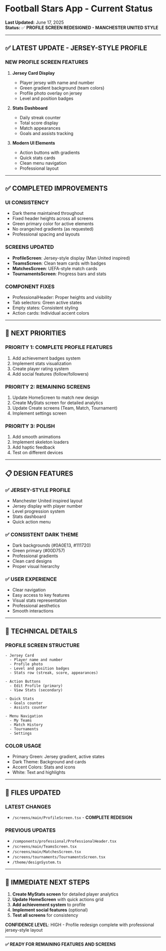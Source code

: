 # Football Stars App - Current Status

**Last Updated:** June 17, 2025  
**Status:** ✅ **PROFILE SCREEN REDESIGNED - MANCHESTER UNITED STYLE**

---

## ✅ **LATEST UPDATE - JERSEY-STYLE PROFILE**

### **NEW PROFILE SCREEN FEATURES**
1. **Jersey Card Display**
   - Player jersey with name and number
   - Green gradient background (team colors)
   - Profile photo overlay on jersey
   - Level and position badges

2. **Stats Dashboard**
   - Daily streak counter
   - Total score display
   - Match appearances
   - Goals and assists tracking

3. **Modern UI Elements**
   - Action buttons with gradients
   - Quick stats cards
   - Clean menu navigation
   - Professional layout

---

## ✅ **COMPLETED IMPROVEMENTS**

### **UI CONSISTENCY**
- Dark theme maintained throughout
- Fixed header heights across all screens
- Green primary color for active elements
- No orange/red gradients (as requested)
- Professional spacing and layouts

### **SCREENS UPDATED**
- **ProfileScreen**: Jersey-style display (Man United inspired)
- **TeamsScreen**: Clean team cards with badges
- **MatchesScreen**: UEFA-style match cards
- **TournamentsScreen**: Progress bars and stats

### **COMPONENT FIXES**
- ProfessionalHeader: Proper heights and visibility
- Tab selectors: Green active states
- Empty states: Consistent styling
- Action cards: Individual accent colors

---

## 🎯 **NEXT PRIORITIES**

### **PRIORITY 1: COMPLETE PROFILE FEATURES**
1. Add achievement badges system
2. Implement stats visualization
3. Create player rating system
4. Add social features (follow/followers)

### **PRIORITY 2: REMAINING SCREENS**
1. Update HomeScreen to match new design
2. Create MyStats screen for detailed analytics
3. Update Create screens (Team, Match, Tournament)
4. Implement settings screen

### **PRIORITY 3: POLISH**
1. Add smooth animations
2. Implement skeleton loaders
3. Add haptic feedback
4. Test on different devices

---

## 📋 **DESIGN FEATURES**

### **✅ JERSEY-STYLE PROFILE**
- Manchester United inspired layout
- Jersey display with player number
- Level progression system
- Stats dashboard
- Quick action menu

### **✅ CONSISTENT DARK THEME**
- Dark backgrounds (#0A0E13, #111720)
- Green primary (#00D757)
- Professional gradients
- Clean card designs
- Proper visual hierarchy

### **✅ USER EXPERIENCE**
- Clear navigation
- Easy access to key features
- Visual stats representation
- Professional aesthetics
- Smooth interactions

---

## 🔧 **TECHNICAL DETAILS**

### **PROFILE SCREEN STRUCTURE**
```
- Jersey Card
  - Player name and number
  - Profile photo
  - Level and position badges
  - Stats row (streak, score, appearances)
  
- Action Buttons
  - Edit Profile (primary)
  - View Stats (secondary)
  
- Quick Stats
  - Goals counter
  - Assists counter
  
- Menu Navigation
  - My Teams
  - Match History
  - Tournaments
  - Settings
```

### **COLOR USAGE**
- Primary Green: Jersey gradient, active states
- Dark Theme: Background and cards
- Accent Colors: Stats and icons
- White: Text and highlights

---

## 📂 **FILES UPDATED**

### **LATEST CHANGES**
- `/screens/main/ProfileScreen.tsx` - **COMPLETE REDESIGN**

### **PREVIOUS UPDATES**
- `/components/professional/ProfessionalHeader.tsx`
- `/screens/main/TeamsScreen.tsx`
- `/screens/main/MatchesScreen.tsx`
- `/screens/tournaments/TournamentsScreen.tsx`
- `/theme/designSystem.ts`

---

## 🎯 **IMMEDIATE NEXT STEPS**

1. **Create MyStats screen** for detailed player analytics
2. **Update HomeScreen** with quick actions grid
3. **Add achievement system** to profile
4. **Implement social features** (optional)
5. **Test all screens** for consistency

**CONFIDENCE LEVEL**: HIGH - Profile redesign complete with professional jersey-style layout

---

**✅ READY FOR REMAINING FEATURES AND SCREENS**